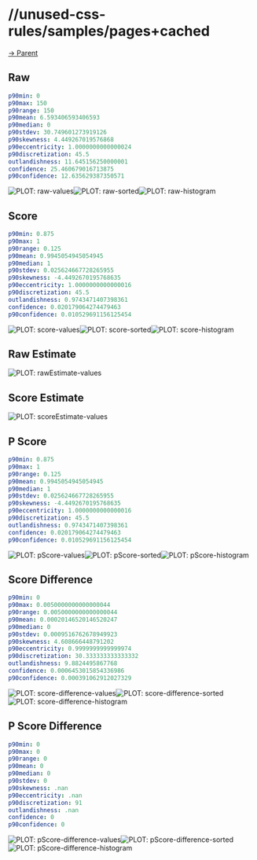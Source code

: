
# //unused-css-rules/samples/pages+cached

[→ Parent](../..)


## Raw


```yaml
p90min: 0
p90max: 150
p90range: 150
p90mean: 6.593406593406593
p90median: 0
p90stdev: 30.749601273919126
p90skewness: 4.449267019576868
p90eccentricity: 1.0000000000000024
p90discretization: 45.5
outlandishness: 11.645156250000001
confidence: 25.460679016713875
p90confidence: 12.635629387350571

```

![PLOT: raw-values](./raw/values.svg)![PLOT: raw-sorted](./raw/sorted.svg)![PLOT: raw-histogram](./raw/histogram.svg)
## Score


```yaml
p90min: 0.875
p90max: 1
p90range: 0.125
p90mean: 0.9945054945054945
p90median: 1
p90stdev: 0.025624667728265955
p90skewness: -4.4492670195768635
p90eccentricity: 1.0000000000000016
p90discretization: 45.5
outlandishness: 0.9743471407398361
confidence: 0.020179064274479463
p90confidence: 0.010529691156125454

```

![PLOT: score-values](./score/values.svg)![PLOT: score-sorted](./score/sorted.svg)![PLOT: score-histogram](./score/histogram.svg)
## Raw Estimate

![PLOT: rawEstimate-values](./rawEstimate/values.svg)
## Score Estimate

![PLOT: scoreEstimate-values](./scoreEstimate/values.svg)
## P Score


```yaml
p90min: 0.875
p90max: 1
p90range: 0.125
p90mean: 0.9945054945054945
p90median: 1
p90stdev: 0.025624667728265955
p90skewness: -4.4492670195768635
p90eccentricity: 1.0000000000000016
p90discretization: 45.5
outlandishness: 0.9743471407398361
confidence: 0.020179064274479463
p90confidence: 0.010529691156125454

```

![PLOT: pScore-values](./pScore/values.svg)![PLOT: pScore-sorted](./pScore/sorted.svg)![PLOT: pScore-histogram](./pScore/histogram.svg)
## Score Difference


```yaml
p90min: 0
p90max: 0.0050000000000000044
p90range: 0.0050000000000000044
p90mean: 0.00020146520146520247
p90median: 0
p90stdev: 0.0009516762678949923
p90skewness: 4.608666448791202
p90eccentricity: 0.9999999999999974
p90discretization: 30.333333333333332
outlandishness: 9.8824495867768
confidence: 0.0006453015854336986
p90confidence: 0.000391062912027329

```

![PLOT: score-difference-values](./score-difference/values.svg)![PLOT: score-difference-sorted](./score-difference/sorted.svg)![PLOT: score-difference-histogram](./score-difference/histogram.svg)
## P Score Difference


```yaml
p90min: 0
p90max: 0
p90range: 0
p90mean: 0
p90median: 0
p90stdev: 0
p90skewness: .nan
p90eccentricity: .nan
p90discretization: 91
outlandishness: .nan
confidence: 0
p90confidence: 0

```

![PLOT: pScore-difference-values](./pScore-difference/values.svg)![PLOT: pScore-difference-sorted](./pScore-difference/sorted.svg)![PLOT: pScore-difference-histogram](./pScore-difference/histogram.svg)